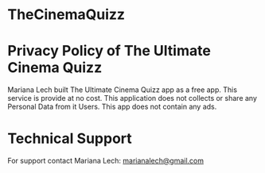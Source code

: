 # TheCinemaQuizz

# Privacy Policy of The Ultimate Cinema Quizz

Mariana Lech built The Ultimate Cinema Quizz app as a free app. This service is provide at no cost.
This application does not collects or share any Personal Data from it Users.
This app does not contain any ads.



# Technical Support
For support contact Mariana Lech: marianalech@gmail.com
